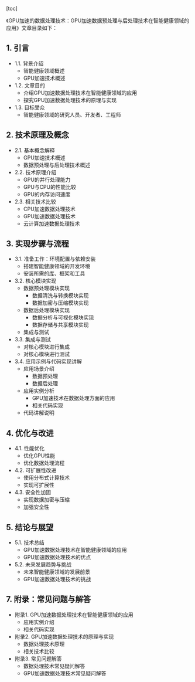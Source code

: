
[toc]                    
                
                
《GPU加速的数据处理技术：GPU加速数据预处理与后处理技术在智能健康领域的应用》文章目录如下：

## 1. 引言

- 1.1. 背景介绍
    - 智能健康领域概述
    - GPU加速技术概述
- 1.2. 文章目的
    - 介绍GPU加速数据处理技术在智能健康领域的应用
    - 探究GPU加速数据处理技术的原理与实现
- 1.3. 目标受众
    - 智能健康领域的研究人员、开发者、工程师

## 2. 技术原理及概念

- 2.1. 基本概念解释
    - GPU加速技术概述
    - 数据预处理与后处理技术概述
- 2.2. 技术原理介绍
    - GPU的并行处理能力
    - GPU与CPU的性能比较
    - GPU的内存访问速度
- 2.3. 相关技术比较
    - CPU加速数据处理技术
    - GPU加速数据处理技术
    - 云计算加速数据处理技术

## 3. 实现步骤与流程

- 3.1. 准备工作：环境配置与依赖安装
    - 搭建智能健康领域的开发环境
    - 安装所需的库、框架和工具
- 3.2. 核心模块实现
    - 数据预处理模块实现
        - 数据清洗与转换模块实现
        - 数据加密与压缩模块实现
    - 数据后处理模块实现
        - 数据分析与可视化模块实现
        - 数据存储与共享模块实现
    - 集成与测试
- 3.3. 集成与测试
    - 对核心模块进行集成
    - 对核心模块进行测试
- 3.4. 应用示例与代码实现讲解
    - 应用场景介绍
        - 数据预处理
        - 数据后处理
    - 应用实例分析
        - GPU加速技术在数据处理方面的应用
        - 相关代码实现
    - 代码讲解说明

## 4. 优化与改进

- 4.1. 性能优化
    - 优化GPU性能
    - 优化数据处理流程
- 4.2. 可扩展性改进
    - 使用分布式计算技术
    - 实现可扩展性
- 4.3. 安全性加固
    - 实现数据加密与压缩
    - 加强安全性

## 5. 结论与展望

- 5.1. 技术总结
    - GPU加速数据处理技术在智能健康领域的应用
    - GPU加速数据处理技术的优点
- 5.2. 未来发展趋势与挑战
    - 未来智能健康领域的发展前景
    - GPU加速数据处理技术的挑战

## 7. 附录：常见问题与解答

- 附录1. GPU加速数据处理技术在智能健康领域的应用
    - 应用实例介绍
    - 相关代码实现
- 附录2. GPU加速数据处理技术的原理与实现
    - 数据处理技术原理
    - 相关技术比较
- 附录3. 常见问题解答
    - 数据处理技术常见疑问解答
    - GPU加速数据处理技术常见疑问解答

